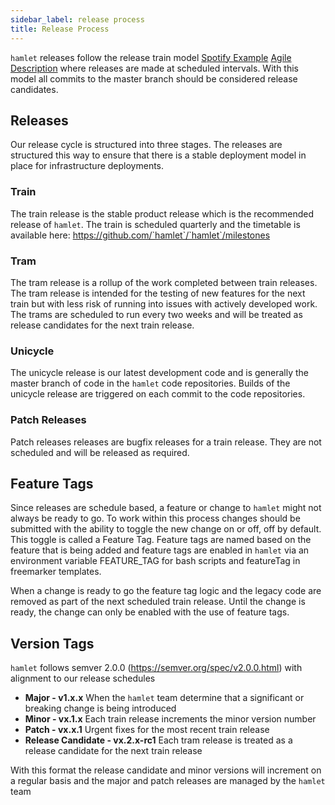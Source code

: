 ```yaml
---
sidebar_label: release process
title: Release Process
---
```


`hamlet` releases follow the release train model [Spotify Example](https://labs.spotify.com/2014/03/27/spotify-engineering-culture-part-1/) [Agile Description](https://www.scaledagileframework.com/agile-release-train/) where releases are made at scheduled intervals. With this model all commits to the master branch should be considered release candidates.

## Releases

Our release cycle is structured into three stages. The releases are structured this way to ensure that there is a stable deployment model in place for infrastructure deployments.

### Train

The train release is the stable product release which is the recommended release of `hamlet`. The train is scheduled quarterly and the timetable is available here: https://github.com/`hamlet`/`hamlet`/milestones

### Tram

The tram release is a rollup of the work completed between train releases. The tram release is intended for the testing of new features for the next train but with less risk of running into issues with actively developed work. The trams are scheduled to run every two weeks and will be treated as release candidates for the next train release.

### Unicycle

The unicycle release is our latest development code and is generally the master branch of code in the `hamlet` code repositories. Builds of the unicycle release are triggered on each commit to the code repositories.

### Patch Releases

Patch releases releases are bugfix releases for a train release. They are not scheduled and will be released as required.

## Feature Tags

Since releases are schedule based, a feature or change to `hamlet` might not always be ready to go. To work within this process changes should be submitted with the ability to toggle the new change on or off, off by default. This toggle is called a Feature Tag. Feature tags are named based on the feature that is being added and feature tags are enabled in `hamlet` via an environment variable FEATURE_TAG for bash scripts and featureTag in freemarker templates.

When a change is ready to go the feature tag logic and the legacy code are removed as part of the next scheduled train release. Until the change is ready, the change can only be enabled with the use of feature tags.

## Version Tags

`hamlet` follows semver 2.0.0 (https://semver.org/spec/v2.0.0.html) with alignment to our release schedules

- **Major - v1.x.x** When the `hamlet` team determine that a significant or breaking change is being introduced
- **Minor - vx.1.x** Each train release increments the minor version number
- **Patch - vx.x.1** Urgent fixes for the most recent train release
- **Release Candidate - vx.2.x-rc1** Each tram release is treated as a release candidate for the next train release

With this format the release candidate and minor versions will increment on a regular basis and the major and patch releases are managed by the `hamlet` team

